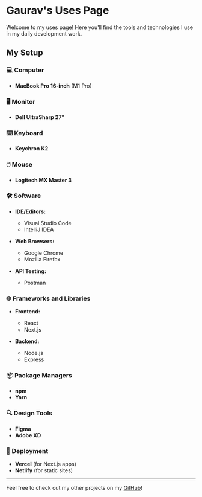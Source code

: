 # Gaurav's Uses Page

Welcome to my uses page! Here you'll find the tools and technologies I use in my daily development work.

## My Setup

### 💻 Computer
- **MacBook Pro 16-inch** (M1 Pro)

### 🖥️ Monitor
- **Dell UltraSharp 27"**

### ⌨️ Keyboard
- **Keychron K2**

### 🖱️ Mouse
- **Logitech MX Master 3**

### 🛠️ Software
- **IDE/Editors:**
  - Visual Studio Code
  - IntelliJ IDEA

- **Web Browsers:**
  - Google Chrome
  - Mozilla Firefox

- **API Testing:**
  - Postman

### 🌐 Frameworks and Libraries
- **Frontend:**
  - React
  - Next.js

- **Backend:**
  - Node.js
  - Express

### 📦 Package Managers
- **npm**
- **Yarn**

### 🔍 Design Tools
- **Figma**
- **Adobe XD**

### 🚀 Deployment
- **Vercel** (for Next.js apps)
- **Netlify** (for static sites)

---

Feel free to check out my other projects on my [GitHub](https://github.com/Gaurav)!
